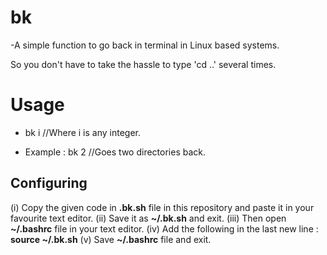 # bk
 -A simple function to go back in terminal in Linux based systems.
 
 So you don't have to take the hassle to type 'cd ..' several times. 

# Usage
 - bk i  //Where i is any integer.   

 - Example : bk 2 //Goes two directories back.  

## Configuring
  (i) Copy the given code in **.bk.sh** file in this repository and paste it in your favourite text editor. 
  (ii) Save it as **~/.bk.sh** and exit. 
  (iii) Then open **~/.bashrc** file in your text editor. 
  (iv) Add the following in the last new line : **source ~/.bk.sh** 
  (v) Save **~/.bashrc** file and exit. 
